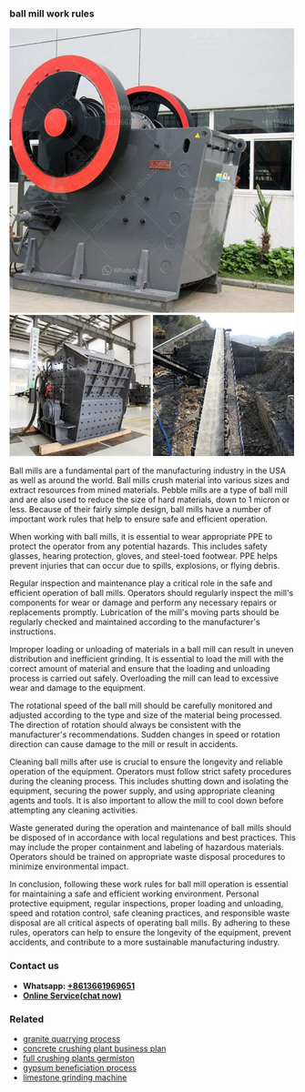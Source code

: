 <h3>ball mill work rules</h3><img src='1708589186.jpg' alt=''><p>Ball mills are a fundamental part of the manufacturing industry in the USA as well as around the world. Ball mills crush material into various sizes and extract resources from mined materials. Pebble mills are a type of ball mill and are also used to reduce the size of hard materials, down to 1 micron or less. Because of their fairly simple design, ball mills have a number of important work rules that help to ensure safe and efficient operation.</p><p>When working with ball mills, it is essential to wear appropriate PPE to protect the operator from any potential hazards. This includes safety glasses, hearing protection, gloves, and steel-toed footwear. PPE helps prevent injuries that can occur due to spills, explosions, or flying debris.</p><p>Regular inspection and maintenance play a critical role in the safe and efficient operation of ball mills. Operators should regularly inspect the mill's components for wear or damage and perform any necessary repairs or replacements promptly. Lubrication of the mill's moving parts should be regularly checked and maintained according to the manufacturer's instructions.</p><p>Improper loading or unloading of materials in a ball mill can result in uneven distribution and inefficient grinding. It is essential to load the mill with the correct amount of material and ensure that the loading and unloading process is carried out safely. Overloading the mill can lead to excessive wear and damage to the equipment.</p><p>The rotational speed of the ball mill should be carefully monitored and adjusted according to the type and size of the material being processed. The direction of rotation should always be consistent with the manufacturer's recommendations. Sudden changes in speed or rotation direction can cause damage to the mill or result in accidents.</p><p>Cleaning ball mills after use is crucial to ensure the longevity and reliable operation of the equipment. Operators must follow strict safety procedures during the cleaning process. This includes shutting down and isolating the equipment, securing the power supply, and using appropriate cleaning agents and tools. It is also important to allow the mill to cool down before attempting any cleaning activities.</p><p>Waste generated during the operation and maintenance of ball mills should be disposed of in accordance with local regulations and best practices. This may include the proper containment and labeling of hazardous materials. Operators should be trained on appropriate waste disposal procedures to minimize environmental impact.</p><p>In conclusion, following these work rules for ball mill operation is essential for maintaining a safe and efficient working environment. Personal protective equipment, regular inspections, proper loading and unloading, speed and rotation control, safe cleaning practices, and responsible waste disposal are all critical aspects of operating ball mills. By adhering to these rules, operators can help to ensure the longevity of the equipment, prevent accidents, and contribute to a more sustainable manufacturing industry.</p><h3>Contact us</h3><ul><li><strong>Whatsapp:&nbsp;<a href="https://wa.me/8613661969651">+8613661969651</a></strong></li><li><a href="https://swt.shibang-china.com/?git&amp;zhl&amp;ball mill work rules"><strong>Online Service(chat now)</strong></a></li></ul><h3>Related</h3><ul><li><a href='granite quarrying process.md'>granite quarrying process</a></li><li><a href='concrete crushing plant business plan.md'>concrete crushing plant business plan</a></li><li><a href='full crushing plants germiston.md'>full crushing plants germiston</a></li><li><a href='gypsum beneficiation process.md'>gypsum beneficiation process</a></li><li><a href='limestone grinding machine.md'>limestone grinding machine</a></li></ul>